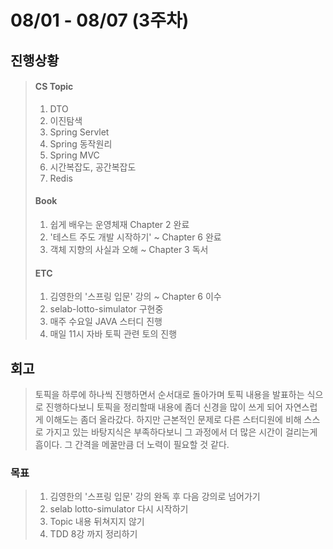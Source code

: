 # 08/01 - 08/07 (3주차)
 ## 진행상황
 > #### CS Topic </br> 
 > 1. DTO
 > 2. 이진탐색
 > 3. Spring Servlet
 > 4. Spring 동작원리
 > 5. Spring MVC
 > 6. 시간복잡도, 공간복잡도
 > 7. Redis
 > #### Book
> 1. 쉽게 배우는 운영체재 Chapter 2 완료
> 2. '테스트 주도 개발 시작하기' ~ Chapter 6 완료
> 3. 객체 지향의 사실과 오해  ~ Chapter 3 독서
> 
>  #### ETC
> 1. 김영한의  '스프링 입문' 강의 ~ Chapter 6 이수
> 2. selab-lotto-simulator 구현중
> 3. 매주 수요일 JAVA 스터디 진행
> 4. 매일 11시 자바 토픽 관련 토의 진행
>

 ## 회고
> 토픽을 하루에 하나씩 진행하면서 순서대로 돌아가며 토픽 내용을 발표하는 식으로 진행하다보니
> 토픽을 정리할때 내용에 좀더 신경을 많이 쓰게 되어 자연스럽게 이해도는 좀더 올라갔다.
> 하지만 근본적인 문제로 다른 스터디원에 비해 스스로 가지고 있는 바탕지식은 부족하다보니 그 과정에서 더 많은 시간이 걸리는게 흠이다.
> 그 간격을 메꿀만큼 더 노력이 필요할 것 같다.


### 목표
> 1. 김영한의 '스프링 입문' 강의 완독 후 다음 강의로 넘어가기 
> 2. selab lotto-simulator 다시 시작하기
> 3. Topic 내용 뒤쳐지지 않기
> 4. TDD 8강 까지 정리하기
> 

